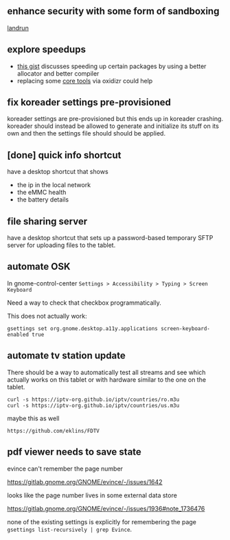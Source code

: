 ## enhance security with some form of sandboxing

[landrun](https://github.com/Zouuup/landrun)

## explore speedups

* [this gist](https://gist.github.com/jwbee/7e8b27e298de8bbbf8abfa4c232db097) discusses speeding up certain packages by using a better allocator and better compiler
* replacing some [core tools](https://lwn.net/SubscriberLink/1014002/580b8750bf02cf41/) via oxidizr could help

## fix koreader settings pre-provisioned

koreader settings are pre-provisioned but this ends up in koreader crashing.
koreader should instead be allowed to generate and initialize its stuff on its own and then
the settings file should should be applied.

## [done] quick info shortcut

have a desktop shortcut that shows

* the ip in the local network
* the eMMC health
* the battery details

## file sharing server

have a desktop shortcut that sets up a password-based temporary SFTP server for uploading files
to the tablet.

## automate OSK

In gnome-control-center `Settings > Accessibility > Typing > Screen Keyboard`

Need a way to check that checkbox programmatically.

This does not actually work:
```
gsettings set org.gnome.desktop.a11y.applications screen-keyboard-enabled true
```

## automate tv station update

There should be a way to automatically test all streams and see which actually works
on this tablet or with hardware similar to the one on the tablet.

```
curl -s https://iptv-org.github.io/iptv/countries/ro.m3u
curl -s https://iptv-org.github.io/iptv/countries/us.m3u
```

maybe this as well
```
https://github.com/eklins/FDTV
```

## pdf viewer needs to save state

evince can't remember the page number

https://gitlab.gnome.org/GNOME/evince/-/issues/1642

looks like the page number lives in some external data store

https://gitlab.gnome.org/GNOME/evince/-/issues/1936#note_1736476

none of the existing settings is explicitly for remembering the page `gsettings list-recursively | grep Evince`.


